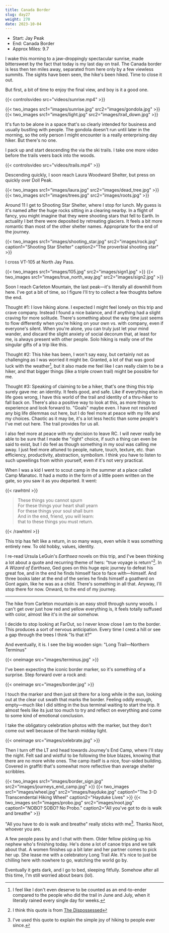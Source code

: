 ```yaml
---
title: Canada Border
slug: day27
weight: 270
date: 2023-10-04
---
```


- Start: Jay Peak
- End: Canada Border
- Approx Miles: 9.7

I wake this morning to a jaw-droppingly spectacular sunrise, made bittersweet by the fact that today is my last day on trail. The Canada border is less then ten miles away, separated from here only by a few viewless summits. The sights have been seen, the hike's been hiked. Time to close it out.

But first, a bit of time to enjoy the final view, and boy is it a good one.

{{< controlsvideo src="videos/sunrise.mp4" >}}

{{< two_images src1="images/sunrise.jpg" src2="images/gondola.jpg" >}}
{{< two_images src1="images/light.jpg" src2="images/trail_down.jpg" >}}

It's fun to be alone in a space that's so clearly intended for business and usually bustling with people. The gondola doesn't run until later in the morning, so the only person I might encounter is a really enterprising day hiker. But there's no one.

I pack up and start descending the via the ski trails. I take one more video before the trails veers back into the woods.

{{< controlsvideo src="videos/trails.mp4" >}}

Descending quickly, I soon reach Laura Woodward Shelter, but press on quickly over Doll Peak.

{{< two_images src1="images/laura.jpg" src2="images/dead_tree.jpg" >}}
{{< two_images src1="images/trees.jpg" src2="images/roots.jpg" >}}

Around 11 I get to Shooting Star Shelter, where I stop for lunch. My guess is it's named after the huge rocks sitting in a clearing nearby. In a flight of fancy, you might imagine that they were shooting stars that fell to Earth. In actuality I bet there were deposited by retreating glaciers. It feels a bit more romantic than most of the other shelter names. Appropriate for the end of the journey.

{{< two_images src1="images/shooting_star.jpg" src2="images/rock.jpg" caption1="Shooting Star Shelter" caption2="The proverbial shooting star" >}}

I cross VT-105 at North Jay Pass.

{{< two_images src1="images/105.jpg" src2="images/sign1.jpg" >}}
{{< two_images src1="images/true_north_way.jpg" src2="images/sign2.jpg" >}}

Soon I reach Carleton Mountain, the last peak—it's literally all downhill from here. I've got a bit of time, so I figure I'll try to collect a few thoughts before the end.

Thought #1: I love hiking alone. I expected I might feel lonely on this trip and crave company. Instead I found a nice balance, and if anything had a slight craving for more solitude. There's something about the way time just seems to flow differently when you're hiking on your own vs. with company, even if everyone's silent. When you're alone, you can truly just let your mind wander, and discard the slight anxiety of social decorum that, at least for me, is always present with other people. Solo hiking is really one of the singular gifts of a trip like this.

Thought #2: This hike has been, I won't say easy, but certainly not as challenging as I was worried it might be. Granted, a lot of that was good luck with the weather[^1], but it also made me feel like I can really claim to be a hiker, and that bigger things (like a triple crown trail) might be possible for me.

Thought #3: Speaking of claiming to be a hiker, that's one thing this trip surely gave me: an identity. It feels good, and safe. Like if everything else in life goes wrong, I have this world of the trail and identity of a thru-hiker to fall back on. There's also a positive way to look at this, as more things to experience and look forward to. "Goals" maybe even. I have not resolved any big life dilemmas out here, but I do feel more at peace with my life and my choices. Chaotic as it may be, it's a lot less hectic than some people's I've met out here. The trail provides for us all.

I also feel more at peace with my decision to leave RC. I will never really be able to be sure that I made the "right" choice, if such a thing can even be said to exist, but I do feel as though something in my soul was calling me away. I just feel more attuned to people, nature, touch, texture, etc. than efficiency, productivity, abstraction, symbolism. I think you have to listen to such upwellings from within yourself, even if it's not very practical.

When I was a kid I went to scout camp in the summer at a place called Camp Manatoc. It had a motto in the form of a little poem written on the gate, so you saw it as you departed. It went:

{{< rawhtml >}}
<blockquote>
<p>
These things you cannot spurn<br/>
For these things your heart shall yearn<br/>
For these things your soul shall burn<br/>
And in the end, friend, you will learn:<br/>
that to these things you must return. <br />
</p>
</blockquote>
{{< /rawhtml >}}

This trip has felt like a return, in so many ways, even while it was something entirely new. To old hobby, values, identity.

I re-read Ursula LeGuin's *Earthsea* novels on this trip, and I've been thinking a lot about a quote and recurring theme of hers: "true voyage is return"[^2]. In *A Wizard of Earthsea*, Ged goes on this huge epic journey to defeat his great foe, and in the end he finds himself face to face with—himself. And three books later at the end of the series he finds himself a goatherd on Gont again, like he was as a child. There's something in all that. Anyway, I'll stop there for now. Onward, to the end of my journey.

----

The hike from Carleton mountain is an easy stroll through sunny woods. I can't get over just how red and yellow everything is, it feels totally suffused with color, almost like it's in the air somehow.

I decide to stop looking at FarOut, so I never know close I am to the border. This produces a sort of nervous anticipation. Every time I crest a hill or see a gap through the trees I think "Is that it?"

And eventually, it is. I see the big wooden sign: "Long Trail—Northern Terminus"

{{< oneimage src="images/terminus.jpg" >}}

I've been expecting the iconic border marker, so it's something of a surprise. Step forward over a rock and:

{{< oneimage src="images/border.jpg" >}}

I touch the marker and then just sit there for a long while in the sun, looking out at the clear cut swath that marks the border. Feeling oddly enough, empty—much like I did sitting in the bus terminal waiting to start the trip. It almost feels like its just too much to try and reflect on everything and come to some kind of emotional conclusion.

I take the obligatory celebration photos with the marker, but they don't come out well because of the harsh midday light.

{{< oneimage src="images/celebrate.jpg" >}}

Then I turn off the LT and head towards Journey's End Camp, where I'll stay the night. Felt sad and wistful to be following the blue blazes, knowing that there are no more white ones. The camp itself is a nice, four-sided building. Covered in graffiti that's somewhat more reflective than average shelter scribbles.

{{< two_images src1="images/border_sign.jpg" src2="images/journeys_end_camp.jpg" >}}
{{< two_images src1="images/wheel.jpg" src2="images/hayduke.jpg" caption1="The 3-D Transcendental Hiking Wheel" caption2="Hayduke Lives" >}}
{{< two_images src1="images/probo.jpg" src2="images/noot.jpg" caption1="NOBO? SOBO? No Probo." caption2="All you've got to do is walk and breathe" >}}


"All you have to do is walk and breathe" really sticks with me[^3]. Thanks Noot, whoever you are.

A few people pass by and I chat with them. Older fellow picking up his nephew who's finishing today. He's done a lot of canoe trips and we talk about that. A women finishes up a bit later and her partner comes to pick her up. She lease me with a celebratory Long Trail Ale. It's nice to just be chilling here with nowhere to go, watching the world go by.

Eventually it gets dark, and I go to bed, sleeping fitfully. Somehow after all this time, I'm still worried about bears (lol).

[^1]: I feel like I don't even deserve to be counted as an end-to-ender compared to the people who did the trail in June and July, when it literally rained every single day for weeks.
[^2]: I think this quote is from [The Dispossessed](https://en.wikipedia.org/wiki/The_Dispossessed)
[^3]: I've used this quote to explain the simple joy of hiking to people ever since.
